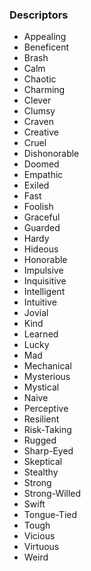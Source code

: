 ### Descriptors

<!-- L, ID: 050010 -->

- Appealing
- Beneficent
- Brash
- Calm
- Chaotic
- Charming
- Clever
- Clumsy
- Craven
- Creative
- Cruel
- Dishonorable
- Doomed
- Empathic
- Exiled
- Fast
- Foolish
- Graceful
- Guarded
- Hardy
- Hideous
- Honorable
- Impulsive
- Inquisitive
- Intelligent
- Intuitive
- Jovial
- Kind
- Learned
- Lucky
- Mad
- Mechanical
- Mysterious
- Mystical
- Naive
- Perceptive
- Resilient
- Risk-Taking
- Rugged
- Sharp-Eyed
- Skeptical
- Stealthy
- Strong
- Strong-Willed
- Swift
- Tongue-Tied
- Tough
- Vicious
- Virtuous
- Weird

<!-- /L -->

